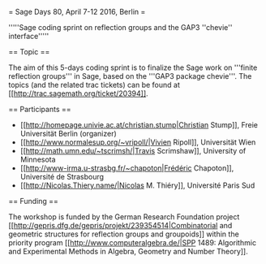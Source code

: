 = Sage Days 80, April 7-12 2016, Berlin =

'''''Sage coding sprint on reflection groups and the GAP3 ''chevie'' interface'''''

== Topic ==

The aim of this 5-days coding sprint is to finalize the Sage work on '''finite reflection groups''' in Sage, based on the '''GAP3 package chevie'''. The topics (and the related trac tickets) can be found at [[http://trac.sagemath.org/ticket/20394]].

== Participants ==

 * [[http://homepage.univie.ac.at/christian.stump|Christian Stump]], Freie Universität Berlin (organizer)
 * [[http://www.normalesup.org/~vripoll/|Vivien Ripoll]], Universität Wien
 * [[http://math.umn.edu/~tscrimsh/|Travis Scrimshaw]], University of Minnesota
 * [[http://www-irma.u-strasbg.fr/~chapoton|Frédéric Chapoton]], Université de Strasbourg
 * [[http://Nicolas.Thiery.name/|Nicolas M. Thiéry]], Université Paris Sud

== Funding ==

The workshop is funded by the German Research Foundation project [[http://gepris.dfg.de/gepris/projekt/239354514|Combinatorial and geometric structures for reflection groups and groupoids]] within the priority program [[http://www.computeralgebra.de/|SPP 1489:  Algorithmic and Experimental Methods in Algebra, Geometry and Number Theory]].
